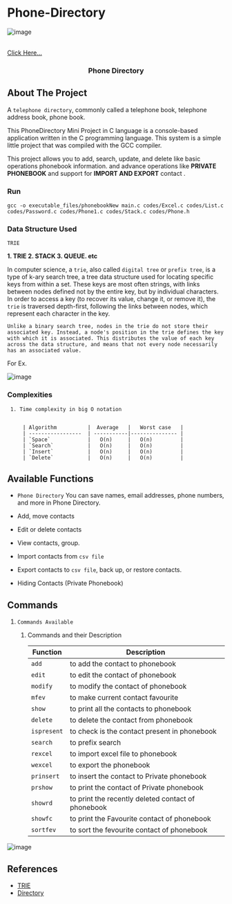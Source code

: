 # Phone-Directory



![image](https://user-images.githubusercontent.com/69418944/188409541-b16abd0b-9459-458e-9a8b-cc0762960848.png)

<br />
<div >
  <a href="https://github.com/shu3102/Phone-Directory"> Click Here...
      </a>

  <h3 align="center"> Phone Directory</h3>

</div>







<!-- ABOUT THE PROJECT -->
## About The Project


A `telephone directory`, commonly called a telephone book, telephone address book, phone book.


This PhoneDirectory Mini Project in C language is a console-based application written in the C programming language. This system is a simple little project that was compiled with the GCC compiler.

This project allows you to add, search, update, and delete like basic operations phonebook information. and advance operations like **PRIVATE PHONEBOOK** and support for **IMPORT AND EXPORT** contact .






### Run

```
gcc -o executable_files/phonebookNew main.c codes/Excel.c codes/List.c codes/Password.c codes/Phone1.c codes/Stack.c codes/Phone.h
```



### Data Structure Used

```TRIE```

**1. TRIE 2. STACK 3. QUEUE. etc**


In computer science, a `trie`, also called `digital tree` or `prefix tree`, is a type of k-ary search tree, a tree data structure used for locating specific keys from within a set. These keys are most often strings, with links between nodes defined not by the entire key, but by individual characters. In order to access a key (to recover its value, change it, or remove it), the `trie` is traversed depth-first, following the links between nodes, which represent each character in the key.

``
Unlike a binary search tree, nodes in the trie do not store their associated key. Instead, a node's position in the trie defines the key with which it is associated. This distributes the value of each key across the data structure, and means that not every node necessarily has an associated value.
``

  
For Ex.
     
       
![image](https://user-images.githubusercontent.com/69418944/188397922-a7548b3e-1948-4665-88cc-574b776fd24c.png)



### Complexities

     1. Time complexity in big O notation
     

         | Algorithm          |  Average   |   Worst case   |
         | -----------------  | -----------|--------------- |
         | `Space`            |   O(n)     |   O(n)         |
         | `Search`           |   O(n)     |   O(n)         |
         | `Insert`           |   O(n)     |   O(n)         |
         | `Delete`           |   O(n)     |   O(n)         |
     
   


## Available Functions

- `Phone Directory` You can save names, email addresses, phone numbers, and more in Phone Directory.

- Add, move contacts
- Edit or delete contacts
- View contacts, group.

- Import contacts from `csv file`
- Export contacts to `csv file`, back up, or restore contacts.

- Hiding Contacts (Private Phonebook)


## Commands

   1. ```Commands Available```

      1. Commands and their Description

         | Function          | Description                                          |
         | ----------------- | ---------------------------------------------------- |
         | `add`             | to add the contact to phonebook                      |
         | `edit`            | to edit the contact of phonebook                     |    
         | `modify`          | to modify the contact of phonebook                   |
         | `mfev`            | to make current contact favourite                    |
         | `show`            | to print all the contacts to phonebook               |
         | `delete`          | to delete the contact from phonebook                 |
         | `ispresent`       | to check is the contact present in phonebook         |
         | `search`          | to prefix search                                     |
         | `rexcel`          | to import excel file to phonebook                    |
         | `wexcel`          | to export the phonebook                              |
         | `prinsert`        | to insert the contact to Private phonebook           |
         | `prshow`          | to print the contact of Private phonebook            |
         | `showrd`          | to print the recently deleted contact of phonebook   |
         | `showfc`          | to print the Favourite contact of phonebook          |
         | `sortfev`         | to sort the fevourite contact of phonebook           |
         

![image](https://user-images.githubusercontent.com/69418944/188403095-f077413e-2017-4000-bffd-d0171a072012.png)


## References

- [TRIE](https://en.wikipedia.org/wiki/Trie)
- [Directory](https://en.wikipedia.org/wiki/Telephone_directory)



